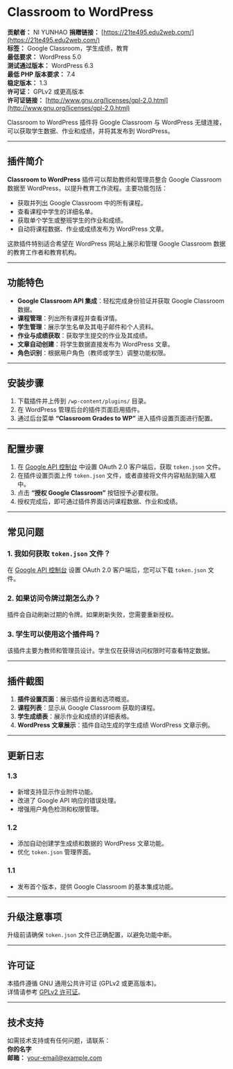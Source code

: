# Classroom to WordPress

**贡献者：** NI YUNHAO
**捐赠链接：** [https://21te495.edu2web.com/](https://21te495.edu2web.com/)  
**标签：** Google Classroom，学生成绩，教育  
**最低要求：** WordPress 5.0  
**测试通过版本：** WordPress 6.3  
**最低 PHP 版本要求：** 7.4  
**稳定版本：** 1.3  
**许可证：** GPLv2 或更高版本  
**许可证链接：** [http://www.gnu.org/licenses/gpl-2.0.html](http://www.gnu.org/licenses/gpl-2.0.html)  

Classroom to WordPress 插件将 Google Classroom 与 WordPress 无缝连接，可以获取学生数据、作业和成绩，并将其发布到 WordPress。

---

## 插件简介

**Classroom to WordPress** 插件可以帮助教师和管理员整合 Google Classroom 数据至 WordPress，以提升教育工作流程。主要功能包括：

- 获取并列出 Google Classroom 中的所有课程。
- 查看课程中学生的详细名单。
- 获取单个学生或整班学生的作业和成绩。
- 自动将课程数据、作业或成绩发布为 WordPress 文章。

这款插件特别适合希望在 WordPress 网站上展示和管理 Google Classroom 数据的教育工作者和教育机构。

---

## 功能特色

- **Google Classroom API 集成**：轻松完成身份验证并获取 Google Classroom 数据。
- **课程管理**：列出所有课程并查看详情。
- **学生管理**：展示学生名单及其电子邮件和个人资料。
- **作业与成绩获取**：获取学生提交的作业及其成绩。
- **文章自动创建**：将学生数据直接发布为 WordPress 文章。
- **角色识别**：根据用户角色（教师或学生）调整功能权限。

---

## 安装步骤

1. 下载插件并上传到 `/wp-content/plugins/` 目录。
2. 在 WordPress 管理后台的插件页面启用插件。
3. 通过后台菜单 **“Classroom Grades to WP”** 进入插件设置页面进行配置。

---

## 配置步骤

1. 在 [Google API 控制台](https://console.cloud.google.com/) 中设置 OAuth 2.0 客户端后，获取 `token.json` 文件。
2. 在插件设置页面上传 `token.json` 文件，或者直接将文件内容粘贴到输入框中。
3. 点击 **“授权 Google Classroom”** 按钮授予必要权限。
4. 授权完成后，即可通过插件界面访问课程数据、作业和成绩。

---

## 常见问题

### 1. 我如何获取 `token.json` 文件？
在 [Google API 控制台](https://console.cloud.google.com/) 设置 OAuth 2.0 客户端后，您可以下载 `token.json` 文件。

### 2. 如果访问令牌过期怎么办？
插件会自动刷新过期的令牌。如果刷新失败，您需要重新授权。

### 3. 学生可以使用这个插件吗？
该插件主要为教师和管理员设计。学生仅在获得访问权限时可查看特定数据。

---

## 插件截图

1. **插件设置页面**：展示插件设置和选项概览。
2. **课程列表**：显示从 Google Classroom 获取的课程。
3. **学生成绩表**：展示作业和成绩的详细表格。
4. **WordPress 文章展示**：插件自动生成的学生成绩 WordPress 文章示例。

---

## 更新日志

### 1.3
- 新增支持显示作业附件功能。
- 改进了 Google API 响应的错误处理。
- 增强用户角色检测和权限管理。

### 1.2
- 添加自动创建学生成绩和数据的 WordPress 文章功能。
- 优化 `token.json` 管理界面。

### 1.1
- 发布首个版本，提供 Google Classroom 的基本集成功能。

---

## 升级注意事项

升级前请确保 `token.json` 文件已正确配置，以避免功能中断。

---

## 许可证

本插件遵循 GNU 通用公共许可证 (GPLv2 或更高版本)。  
详情请参考 [GPLv2 许可证](http://www.gnu.org/licenses/gpl-2.0.html)。

---

## 技术支持

如需技术支持或有任何问题，请联系：  
**你的名字**  
**邮箱：** your-email@example.com
